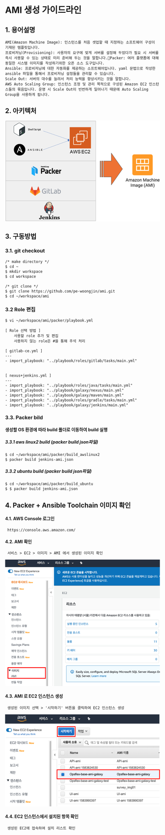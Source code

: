 # AMI  생성 가이드라인
## 1. 용어설명
```
AMI(Amazon Machine Image): 인스턴스를 처음 셋업할 때 지정하는 소프트웨어 구성이 기재된 템플릿입니다.
프로비저닝(Provisioning): 사용자의 요구에 맞게 서버를 설정해 두었다가 필요 시 서버를 즉시 사용할 수 있는 상태로 미리 준비해 두는 것을 말합니다.Packer: 여러 플랫폼에 대해 동일한 시스템 이미지를 작성하기위한 오픈 소스 도구입니다.
Ansible: 프로비저닝에 대한 자동화를 제공하는 소프트웨어입니다. yaml 문법으로 작성한 ansible 파일을 통해서 프로비저닝 설정들을 관리할 수 있습니다.
Scale Out: 서버의 대수를 늘려서 처리 능력을 향상시키는 것을 말합니다.
AWS Auto Scaling Group: 인스턴스 조정 및 관리 목적으로 구성된 Amazon EC2 인스턴스들의 묶음입니다. 운영 시 Scale Out이 빈번하게 일어나기 때문에 Auto Scaling Group을 사용하게 됩니다.
```
## 2. 아키텍처
![screen](manual/images/architecture.png)

## 3. 구동방법
### 3.1. git checkout
    /* make directory */
    $ cd ~
    $ mkdir workspace
    $ cd workspace

    /* git clone */
    $ git clone https://github.com/pe-woongjin/ami.git
    $ cd ~/workspace/ami

### 3.2 Role 편집
    $ vi ~/workspace/ami/packer/playbook.yml

    [ Role 선택 방법 ]
        사용할 role 추가 및 편집
        사용하지 않는 role은 #을 통해 주석 처리

    [ gitlab-ce.yml ]
    ---
    - import_playbook: "../playbook/roles/gitlab/tasks/main.yml"


    [ nexus+jenkins.yml ]
    ---
    - import_playbook: "../playbook/roles/java/tasks/main.yml"
    - import_playbook: "../playbook/galaxy/nexus/main.yml"
    - import_playbook: "../playbook/galaxy/maven/main.yml"
    - import_playbook: "../playbook/roles/gradle/tasks/main.yml"
    - import_playbook: "../playbook/galaxy/jenkins/main.yml"


### 3.3. Packer bild
#### 생성할 OS 환경에 따라 build 폴더로 이동하여 build 실행
##### 3.3.1 aws linux2 build (packer build json파일)
    $ cd ~/workspace/ami/packer/build_awslinux2
    $ packer build jenkins-ami.json
##### 3.3.2 ubuntu build (packer build json파일)
    $ cd ~/workspace/ami/packer/build_ubuntu
    $ $ packer build jenkins-ami.json


## 4. Packer + Ansible Toolchain 이미지 확인
#### 4.1. AWS Console 로그인
     https://console.aws.amazon.com/

#### 4.2. AMI 확인
     서비스 > EC2 > 이미지 > AMI 에서 생성된 이미지 확인
![screen](manual/images/aws_ami_location.png)

#### 4.3. AMI 로 EC2 인스턴스 생성
     생성된 이미지 선택 > '시작하기' 버튼을 클릭하여 EC2 인스턴스 생성
![screen](manual/images/aws_ami_start.png)

#### 4.4. EC2 인스턴스에서 설치된 항목 확인
     생성된 EC2에 접속하여 설치 리스트 확인
